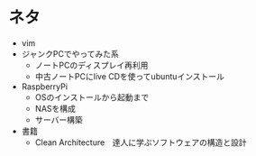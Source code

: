 # ネタ

- vim
- ジャンクPCでやってみた系
  - ノートPCのディスプレイ再利用
  - 中古ノートPCにlive CDを使ってubuntuインストール
- RaspberryPi
  - OSのインストールから起動まで
  - NASを構成
  - サーバー構築
- 書籍
  - Clean Architecture　達人に学ぶソフトウェアの構造と設計
